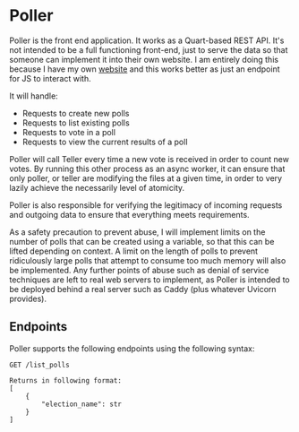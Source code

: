# Poller

Poller is the front end application. It works as a Quart-based REST API. It's not intended to be a full functioning front-end, just to serve the data so that someone can implement it into their own website. I am entirely doing this because I have my own [website](https://github.com/haleywm/WebbedSite) and this works better as just an endpoint for JS to interact with.

It will handle:

- Requests to create new polls
- Requests to list existing polls
- Requests to vote in a poll
- Requests to view the current results of a poll

Poller will call Teller every time a new vote is received in order to count new votes. By running this other process as an async worker, it can ensure that only poller, or teller are modifying the files at a given time, in order to very lazily achieve the necessarily level of atomicity.

Poller is also responsible for verifying the legitimacy of incoming requests and outgoing data to ensure that everything meets requirements.

As a safety precaution to prevent abuse, I will implement limits on the number of polls that can be created using a variable, so that this can be lifted depending on context. A limit on the length of polls to prevent ridiculously large polls that attempt to consume too much memory will also be implemented. Any further points of abuse such as denial of service techniques are left to real web servers to implement, as Poller is intended to be deployed behind a real server such as Caddy (plus whatever Uvicorn provides).

## Endpoints

Poller supports the following endpoints using the following syntax:

```
GET /list_polls

Returns in following format:
[
    {
        "election_name": str
    }
]
```
